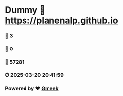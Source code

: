 # Dummy :link: https://planenalp.github.io 
### :page_facing_up: [3](https://planenalp.github.io/tag.html) 
### :speech_balloon: 0 
### :hibiscus: 57281 
### :alarm_clock: 2025-03-20 20:41:59 
### Powered by :heart: [Gmeek](https://github.com/Meekdai/Gmeek)
